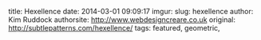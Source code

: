 title: Hexellence
date: 2014-03-01 09:09:17
imgur: 
slug: hexellence
author: Kim Ruddock
authorsite: http://www.webdesigncreare.co.uk
original: http://subtlepatterns.com/hexellence/
tags: featured, geometric,
